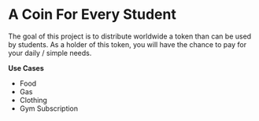 
# A Coin For Every Student

The goal of this project is to distribute worldwide a token than can be used by students. As a holder of this token, you will have the chance to pay for your daily / simple needs.

 **Use Cases**
 
 
* Food
* Gas
* Clothing
* Gym Subscription 

  
  
